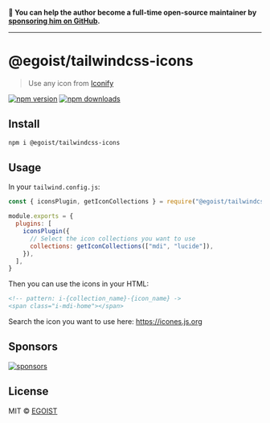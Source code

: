 **💛 You can help the author become a full-time open-source maintainer by [sponsoring him on GitHub](https://github.com/sponsors/egoist).**

---

# @egoist/tailwindcss-icons

> Use any icon from [Iconify](https://iconify.design/)

[![npm version](https://badgen.net/npm/v/@egoist/tailwindcss-icons)](https://npm.im/@egoist/tailwindcss-icons) [![npm downloads](https://badgen.net/npm/dm/@egoist/tailwindcss-icons)](https://npm.im/@egoist/tailwindcss-icons)

## Install

```bash
npm i @egoist/tailwindcss-icons
```

## Usage

In your `tailwind.config.js`:

```js
const { iconsPlugin, getIconCollections } = require("@egoist/tailwindcss-icons")

module.exports = {
  plugins: [
    iconsPlugin({
      // Select the icon collections you want to use
      collections: getIconCollections(["mdi", "lucide"]),
    }),
  ],
}
```

Then you can use the icons in your HTML:

```html
<!-- pattern: i-{collection_name}-{icon_name} ->
<span class="i-mdi-home"></span>
```

Search the icon you want to use here: https://icones.js.org

## Sponsors

[![sponsors](https://sponsors-images.egoist.dev/sponsors.svg)](https://github.com/sponsors/egoist)

## License

MIT &copy; [EGOIST](https://github.com/sponsors/egoist)
